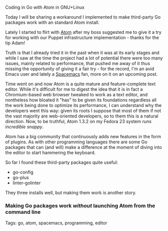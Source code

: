 Coding in Go with Atom in GNU+Linux

Today I will be sharing a workaround I implemented to make third-party Go packages work with an standard Atom install.

Lately I started to flirt with [Atom](https://atom.io "A hackable text editor for the 21st Century") after my boss suggested me to give it a try for working with our Puppet infrastructure implementation - thanks for the tip Adam!

Truth is that I already tried it in the past when it was at its early stages and while I saw at the time the project had a lot of potential there were too many issues, mainly related to performance, that pushed me away of it thus missing the opportunity of giving it a fair try - for the record, I'm an avid Emacs user and lately a [Spacemacs](http://spacemacs.org "A community-driven Emacs distribution - The best editor is neither Emacs nor Vim, it's Emacs *and* Vim!") fan, more on it on an upcoming post. 

Time went on and now Atom is a quite mature and feature-complete text editor. While it's difficult for me to digest the idea that it is in fact a Chromium-based web browser tweaked to work as a text editor, and nontheless how bloated it "has" to be given its foundations regardless all the work being done to optimize its performance, I can understand why the developers went this way: given its roots I suppose that most of them if not the vast majority are web-oriented developers, so to them this is a natural direction. Now, to be truthful, Atom 1.3.2 on my Fedora 23 system *runs incredible snappy*.

Atom has a big community that continuously adds new features in the form of plugins. As with other programming languages there are some Go packages that can (and will) make a difference at the moment of diving into the editor to start hammering the keyboard. 

So far I found these third-party packages quite useful:

* go-config
* go-plus
* linter-golinter

They three installs well, but making them work is another story.


###  Making Go packages work *without* launching Atom from the command line


Tags: go, atom, spacemacs, programming, editor
